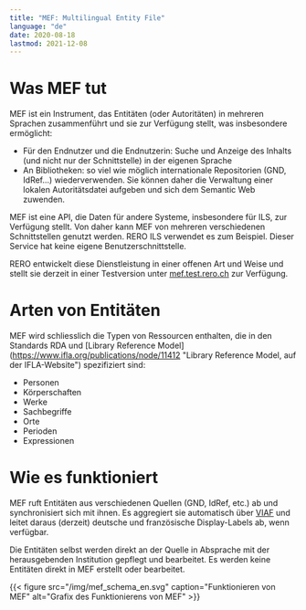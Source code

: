```yaml
---
title: "MEF: Multilingual Entity File"
language: "de"
date: 2020-08-18
lastmod: 2021-12-08
---
```


# Was MEF tut

MEF ist ein Instrument, das Entitäten (oder Autoritäten) in mehreren Sprachen zusammenführt und sie zur Verfügung stellt, was insbesondere ermöglicht:

* Für den Endnutzer und die Endnutzerin: Suche und Anzeige des Inhalts (und nicht nur der Schnittstelle) in der eigenen Sprache
* An Bibliotheken: so viel wie möglich internationale Repositorien (GND, IdRef...) wiederverwenden. Sie können daher die Verwaltung einer lokalen Autoritätsdatei aufgeben und sich dem Semantic Web zuwenden.

MEF ist eine API, die Daten für andere Systeme, insbesondere für ILS, zur Verfügung stellt. Von daher kann MEF von mehreren verschiedenen Schnittstellen genutzt werden. RERO ILS verwendet es zum Beispiel. Dieser Service hat keine eigene Benutzerschnittstelle.

RERO entwickelt diese Dienstleistung in einer offenen Art und Weise und stellt sie derzeit in einer Testversion unter [mef.test.rero.ch](https://mef.test.rero.ch "Der MEF-Service, frei zugänglich") zur Verfügung.

# Arten von Entitäten

MEF wird schliesslich die Typen von Ressourcen enthalten, die in den Standards RDA und [Library Reference Model] (https://www.ifla.org/publications/node/11412 "Library Reference Model, auf der IFLA-Website") spezifiziert sind:

* Personen
* Körperschaften
* Werke
* Sachbegriffe
* Orte
* Perioden
* Expressionen

# Wie es funktioniert

MEF ruft Entitäten aus verschiedenen Quellen (GND, IdRef, etc.) ab und synchronisiert sich mit ihnen. Es aggregiert sie automatisch über [VIAF](https://viaf.org "Virtual International Authority File Website") und leitet daraus (derzeit) deutsche und französische Display-Labels ab, wenn verfügbar.

Die Entitäten selbst werden direkt an der Quelle in Absprache mit der herausgebenden Institution gepflegt und bearbeitet. Es werden keine Entitäten direkt in MEF erstellt oder bearbeitet.

{{< figure src="/img/mef_schema_en.svg" caption="Funktionieren von MEF" alt="Grafix des Funktionierens von MEF" >}}